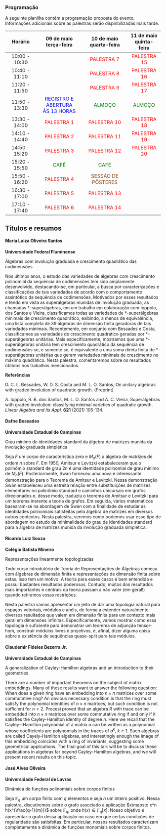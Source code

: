 ### Programação 

A seguinte planilha contém a programação proposta do evento. Informações adicionais sobre as palestras serão dispinbilizadas mais tarde. 

| Horário        | 09 de maio<br/>terça-feira    | 10 de maio<br/>quarta-feira          | 11 de maio<br/>quinta-feira    | 
| :---:  | :---: | :---: | :---: |
| 10:00 - 10:30  |               | <font color="red">PALESTRA 7</font>          | <font color="red">PALESTRA 15</font>   |
| 10:40 - 11:10  |               | <font color="red">PALESTRA 8</font>          | <font color="red">PALESTRA 16</font>   |
| 11:20 - 11:50  |               | <font color="red">PALESTRA 9</font>          | <font color="red">PALESTRA 17</font>   |
| 11:50 - 13:30  | <font color="blue">REGISTRO E ABERTURA<BR/>ÀS 13 HORAS</font>              | <font color="green">ALMOÇO</font>              | <font color="green">ALMOÇO</font>        |
| 13:30 - 14:00  | <font color="red">PALESTRA 1</font>    | <font color="red">PALESTRA 10</font>         | <font color="red">PALESTRA 18</font>   |
| 14:10 - 14:40  | <font color="red">PALESTRA 2</font>    | <font color="red">PALESTRA 11</font>         | <font color="red">PALESTRA 19   |
| 14:50 - 15:20  | <font color="red">PALESTRA 3</font>    | <font color="red">PALESTRA 12</font>         | <font color="red">PALESTRA 20   |
| 15:20 - 15:50  | <font color="green">CAFÉ</font>          | <font color="green">CAFÉ</font>                |               |
| 15:50 - 16:20  | <font color="red">PALESTRA 4</font>    | <font color="saddlebrown">SESSÃO DE PÔSTERES</font> |               |
| 16:30 - 17:00  | <font color="red">PALESTRA 5</font>    | <font color="red">PALESTRA 13</font>         |               |
| 17:10 - 17:40  | <font color="red">PALESTRA 6</font>    | <font color="red">PALESTRA 14</font>         |               |



## Títulos e resumos

#### **Maria Luiza Oliveira Santos**
**Universidade Federal Fluminense**

Álgebras com involução graduada e crescimento quadrático das codimensões
  
Nos últimos anos, o estudo das variedades de álgebras com crescimento polinomial da sequência de codimensões tem sido amplamente desenvolvido, destacando-se, em particular, a busca por caracterizações e classificações de tais variedades de acordo com o comportamento assintótico da sequência de codimensões. Motivados por esses resultados e tendo em vista as superálgebras munidas de involução graduada, as chamadas $\ast$-superálgebras, em um trabalho em colaboração com Ioppolo, dos Santos e Vieira, classificamos todas as variedades de $\ast$-superálgebras minimais de crescimento quadrático, exibindo, a menos de equivalência, uma lista completa de 39 álgebras de dimensão finita geradoras de tais variedades minimais. Recentemente, em conjunto com Bessades e Costa, classificamos as variedades de crescimento quadrático geradas por $\ast$-superálgebras unitárias. Mais especificamente, mostramos que uma $\ast$-superálgebras unitária tem crescimento quadrático da sequência de codimensões se, e somente se, é equivalente a uma soma direta finita de $\ast$-superálgebras unitárias que geram variedades minimais de crescimento no máximo quadrático. Nesta palestra, comentaremos sobre os resultados obtidos nos trabalhos mencionados.

**Referências**

D. C. L. Bessades, W. D. S. Costa and M. L. O. Santos, On unitary algebras with graded involution of quadratic growth. (Preprint)

A. Ioppolo, R. B. dos Santos, M. L. O. Santos and A. C. Vieira, Superalgebras with graded involution: classifying minimal varieties of quadratic growth. *Linear Algebra and its Appl.* **621** (2021) 105-134.  
 

#### **Dafne Bessades**
**Universidade Estadual de Campinas**

Grau mínimo de identidades standard da álgebra de matrizes munida da involução graduada simplética

Seja $F$ um corpo de característica zero e $M_{n}(F)$ a álgebra de matrizes de ordem $n$ sobre $F$. Em 1950, Amitsur e Levitzki estabeleceram que o polinômio standard de grau $2n$ é uma identidade polinomial de grau mínimo de $M_{n}(F)$. Posteriormente, Swan forneceu uma nova e interessante demonstração para o Teorema de Amitsur e Levitzki. Nessa demonstração Swan estabeleceu uma estreita relação entre substituições de matrizes elementares no polinômio standard e caminhos unicursais em grafos direcionados e, desse modo, traduziu o teorema de Amitsur e Levitzki para um teorema inerente a teoria de grafos. Em seguida, vários matemáticos basearam-se na abordagem de Swan com a finalidade de estudar as identidades polinomiais satisfeitas pela álgebra de matrizes em diversos outros contextos.
Nesta palestra, veremos como podemos usar esse tipo de abordagem no estudo da minimalidade do grau de identidades standard para a álgebra de matrizes munida da involução graduada simplética.

#### **Ricardo Luiz Souza** 
**Colégio Batista Mineiro**

Representações linearmente topologizadas

Todo curso introdutório de Teoria de Representações de Álgebras começa com álgebras de dimensão finita e representações de dimensão finita sobre estas. Isso tem um motivo: A teoria para esses casos é bem entendida e possui bastantes resultados poderosos. Contudo, muitos dos resultados mais importantes e centrais da teoria passam a não valer (em geral!) quando retiramos essas restrições.

Nesta palestra vamos apresentar um jeito de dar uma topologia natural para espaços vetoriais, módulos e anéis, de forma a estender naturalmente diversos resultados que valem em dimensão finita para um contexto mais geral em dimensões infinitas. Especificamente, vamos mostrar como essa topologia é suficiente para demonstrar um teorema de adjunção tensor-hom, construir módulos livres e projetivos, e, afinal, dizer alguma coisa sobre a existência de sequências quase-split para tais módulos.


#### **Claudemir Fideles Bezerra Jr.**
**Universidade Estadual de Campinas**

A generalization of Cayley-Hamilton algebras and an introduction to their geometries

There are a number of important theorems on the subject of matrix embeddings. Many of these results want to answer the following question:
When does a given ring have an embedding into $n \times n$ matrices over some commutative ring? An obvious necessary condition is that the ring must satisfy the polynomial identities of $n \times n$ matrices, but such condition is not sufficient for $n>2$. Procesi proved that an algebra $R$ with trace can be embedded into $n \times n$ matrices over some commutative ring if and only if it satisfies the Cayley-Hamilton identity of degree $n$. Here we recall that the Cayley--Hamilton polynomial of a matrix $a$ can be written as a polynomial whose coefficients are polynomials in the traces of $a^k$, $k\ge 1$. Such algebras are called Cayely-Hamilton algebras, and interestingly enough the image of this embedding coincides with a ring of invariants, suggesting some geometrical applications. The final goal of this talk will be to discuss these applications in algebras far beyond Cayley-Hamilton algebras, and we will present recent results on this topic.


#### **José Alves Oliveira**
**Universidade Federal de Lavras**

Dinâmica de funções polinomiais sobre corpos finitos

Seja $\mathbb{F}_q$ um corpo finito com $q$ elementos e seja $n$ um inteiro positivo. Nessa palestra, discutiremos sobre o grafo associado à aplicação $x\mapsto x^n h(x^{\frac{q-1}{m}})$ sobre $\mathbb{F}_q$, onde $h(x)\in\mathbb{F}_q[x]$. Nosso objetivo é apresentar o grafo dessa aplicação no caso em que certas condições de regularidade são satisfeitas. Em particular, nossos resultados caracterizam completamente a dinâmica de funções monomiais sobre corpos finitos.